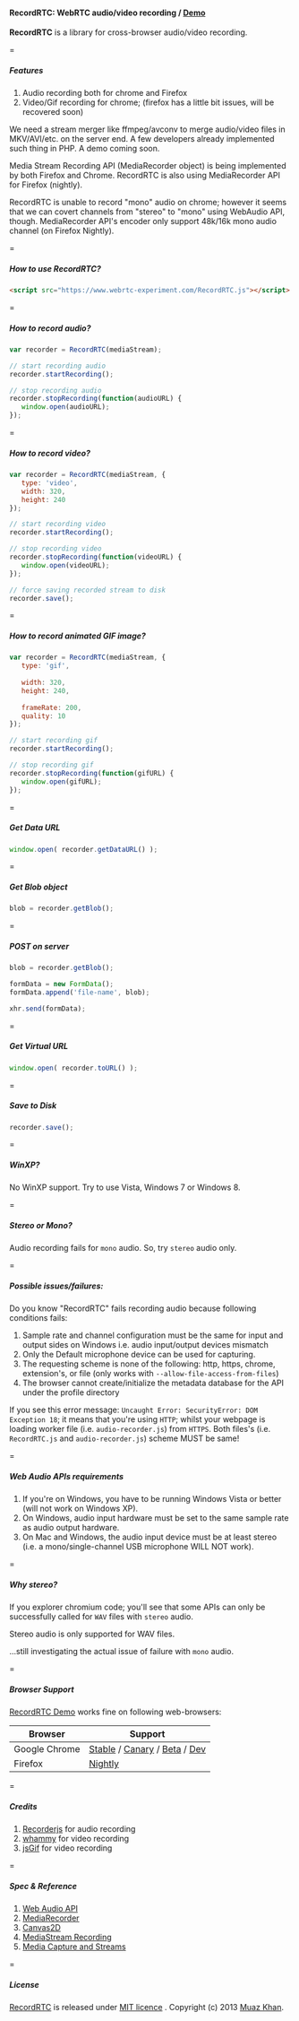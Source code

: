 #### RecordRTC: WebRTC audio/video recording / [Demo](https://www.webrtc-experiment.com/RecordRTC/)

**RecordRTC** is a library for cross-browser audio/video recording.

=

##### Features

1. Audio recording both for chrome and Firefox
2. Video/Gif recording for chrome; (firefox has a little bit issues, will be recovered soon)

We need a stream merger like ffmpeg/avconv to merge audio/video files in MKV/AVI/etc. on the server end. A few developers already implemented such thing in PHP. A demo coming soon.

Media Stream Recording API (MediaRecorder object) is being implemented by both Firefox and Chrome. RecordRTC is also using MediaRecorder API for Firefox (nightly).

RecordRTC is unable to record "mono" audio on chrome; however it seems that we can covert channels from "stereo" to "mono" using WebAudio API, though. MediaRecorder API's encoder only support 48k/16k mono audio channel (on Firefox Nightly).

=

##### How to use RecordRTC?

```html
<script src="https://www.webrtc-experiment.com/RecordRTC.js"></script>
```

=

##### How to record audio?

```javascript
var recorder = RecordRTC(mediaStream);

// start recording audio
recorder.startRecording();

// stop recording audio
recorder.stopRecording(function(audioURL) {
   window.open(audioURL);
});
```

=

##### How to record video?

```javascript
var recorder = RecordRTC(mediaStream, {
   type: 'video',
   width: 320,
   height: 240
});

// start recording video
recorder.startRecording();

// stop recording video
recorder.stopRecording(function(videoURL) {
   window.open(videoURL);
});

// force saving recorded stream to disk
recorder.save();
```

=

##### How to record animated GIF image?

```javascript
var recorder = RecordRTC(mediaStream, {
   type: 'gif',
   
   width: 320,
   height: 240,
   
   frameRate: 200,
   quality: 10
});

// start recording gif
recorder.startRecording();

// stop recording gif
recorder.stopRecording(function(gifURL) {
   window.open(gifURL);
});
```

=

##### Get Data URL

```javascript
window.open( recorder.getDataURL() );
```

=

##### Get Blob object

```javascript
blob = recorder.getBlob();
```

=

##### POST on server

```javascript
blob = recorder.getBlob();

formData = new FormData();
formData.append('file-name', blob);

xhr.send(formData);
```

=

##### Get Virtual URL

```javascript
window.open( recorder.toURL() );
```

=

##### Save to Disk

```javascript
recorder.save();
```

=

##### WinXP?

No WinXP support. Try to use Vista, Windows 7 or Windows 8.

=

##### Stereo or Mono?

Audio recording fails for `mono` audio. So, try `stereo` audio only.

=

##### Possible issues/failures:

Do you know "RecordRTC" fails recording audio because following conditions fails:

1. Sample rate and channel configuration must be the same for input and output sides on Windows i.e. audio input/output devices mismatch
2. Only the Default microphone device can be used for capturing.
3. The requesting scheme is none of the following: http, https, chrome, extension's, or file (only works with `--allow-file-access-from-files`)
4. The browser cannot create/initialize the metadata database for the API under the profile directory

If you see this error message: `Uncaught Error: SecurityError: DOM Exception 18`; it means that you're using `HTTP`; whilst your webpage is loading worker file (i.e. `audio-recorder.js`) from `HTTPS`. Both files's (i.e. `RecordRTC.js` and `audio-recorder.js`) scheme MUST be same!

=

##### Web Audio APIs requirements

1. If you're on Windows, you have to be running Windows Vista or better (will not work on Windows XP).
2. On Windows, audio input hardware must be set to the same sample rate as audio output hardware.
3. On Mac and Windows, the audio input device must be at least stereo (i.e. a mono/single-channel USB microphone WILL NOT work).

=

##### Why stereo?

If you explorer chromium code; you'll see that some APIs can only be successfully called for `WAV` files with `stereo` audio.

Stereo audio is only supported for WAV files.

...still investigating the actual issue of failure with `mono` audio.

=

##### Browser Support

[RecordRTC Demo](https://www.webrtc-experiment.com/RecordRTC/) works fine on following web-browsers:

| Browser        | Support           |
| ------------- |-------------|
| Google Chrome | [Stable](https://www.google.com/intl/en_uk/chrome/browser/) / [Canary](https://www.google.com/intl/en/chrome/browser/canary.html) / [Beta](https://www.google.com/intl/en/chrome/browser/beta.html) / [Dev](https://www.google.com/intl/en/chrome/browser/index.html?extra=devchannel#eula) |
| Firefox | [Nightly](http://nightly.mozilla.org/) |

=

##### Credits

1. [Recorderjs](https://github.com/mattdiamond/Recorderjs) for audio recording
2. [whammy](https://github.com/antimatter15/whammy) for video recording
3. [jsGif](https://github.com/antimatter15/jsgif) for video recording

=

##### Spec & Reference

1. [Web Audio API](https://dvcs.w3.org/hg/audio/raw-file/tip/webaudio/specification.html)
2. [MediaRecorder](https://wiki.mozilla.org/Gecko:MediaRecorder)
3. [Canvas2D](http://www.w3.org/html/wg/drafts/2dcontext/html5_canvas/)
4. [MediaStream Recording](https://dvcs.w3.org/hg/dap/raw-file/tip/media-stream-capture/MediaRecorder.html)
5. [Media Capture and Streams](http://www.w3.org/TR/mediacapture-streams/)

=

##### License

[RecordRTC](https://www.webrtc-experiment.com/RecordRTC/) is released under [MIT licence](https://www.webrtc-experiment.com/licence/) . Copyright (c) 2013 [Muaz Khan](https://plus.google.com/100325991024054712503).

